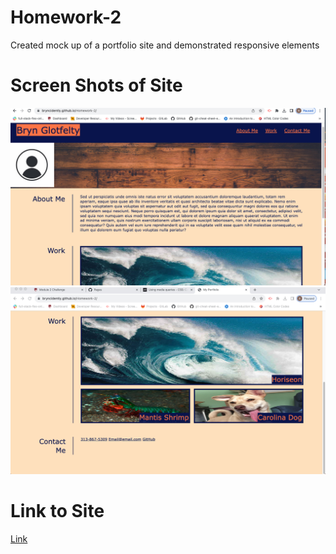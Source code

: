 # Homework-2
Created mock up of a portfolio site and demonstrated responsive elements

# Screen Shots of Site

![model](./Assets/portfolio1.jpg)
![model](./Assets/portfolio2.jpg)

# Link to Site

[Link](https://bryncidently.github.io/Homework-2/)